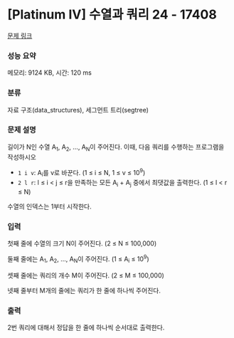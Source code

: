 # [Platinum IV] 수열과 쿼리 24 - 17408 

[문제 링크](https://www.acmicpc.net/problem/17408) 

### 성능 요약

메모리: 9124 KB, 시간: 120 ms

### 분류

자료 구조(data_structures), 세그먼트 트리(segtree)

### 문제 설명

<p>길이가 N인 수열 A<sub>1</sub>, A<sub>2</sub>, ..., A<sub>N</sub>이 주어진다. 이때, 다음 쿼리를 수행하는 프로그램을 작성하시오</p>

<ul>
	<li><code>1 i v</code>: A<sub>i</sub>를 v로 바꾼다. (1 ≤ i ≤ N, 1 ≤ v ≤ 10<sup>9</sup>)</li>
	<li><code>2 l r</code>: l ≤ i < j ≤ r을 만족하는 모든 A<sub>i</sub> + A<sub>j</sub> 중에서 최댓값을 출력한다. (1 ≤ l < r ≤ N)</li>
</ul>

<p>수열의 인덱스는 1부터 시작한다.</p>

### 입력 

 <p>첫째 줄에 수열의 크기 N이 주어진다. (2 ≤ N ≤ 100,000)</p>

<p>둘째 줄에는 A<sub>1</sub>, A<sub>2</sub>, ..., A<sub>N</sub>이 주어진다. (1 ≤ A<sub>i</sub> ≤ 10<sup>9</sup>)</p>

<p>셋째 줄에는 쿼리의 개수 M이 주어진다. (2 ≤ M ≤ 100,000)</p>

<p>넷째 줄부터 M개의 줄에는 쿼리가 한 줄에 하나씩 주어진다.</p>

### 출력 

 <p>2번 쿼리에 대해서 정답을 한 줄에 하나씩 순서대로 출력한다.</p>

